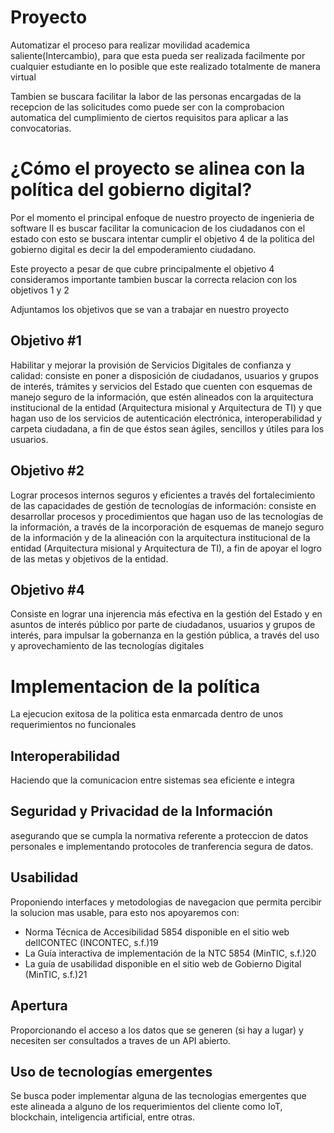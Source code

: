 # Proyecto

Automatizar el proceso para realizar movilidad academica saliente(Intercambio), para
que esta pueda ser realizada facilmente por cualquier estudiante en lo posible que este realizado
totalmente de manera virtual

Tambien se buscara facilitar la labor de las personas encargadas de la recepcion de las solicitudes
como puede ser con la comprobacion automatica del cumplimiento de ciertos requisitos para aplicar a 
las convocatorias.

# ¿Cómo el proyecto se alinea con la política del gobierno digital?



Por el momento el principal enfoque de nuestro proyecto de ingenieria de software II es buscar 
facilitar la comunicacion de los ciudadanos con el estado con esto se buscara intentar cumplir
el objetivo 4 de la politica del gobierno digital es decir la del empoderamiento ciudadano.

Este proyecto a pesar de que cubre principalmente el objetivo 4 consideramos importante tambien
buscar la correcta relacion con los objetivos 1 y 2

Adjuntamos los objetivos que se van a trabajar en nuestro proyecto

## Objetivo #1 

Habilitar y mejorar la provisión de Servicios Digitales de confianza y calidad: consiste
en poner a disposición de ciudadanos, usuarios y grupos de interés, trámites y servicios del
Estado que cuenten con esquemas de manejo seguro de la información, que estén alineados
con la arquitectura institucional de la entidad (Arquitectura misional y Arquitectura de TI) y
que hagan uso de los servicios de autenticación electrónica, interoperabilidad y carpeta
ciudadana, a fin de que éstos sean ágiles, sencillos y útiles para los usuarios.

## Objetivo #2 

Lograr procesos internos seguros y eficientes a través del fortalecimiento de las
capacidades de gestión de tecnologías de información: consiste en desarrollar procesos y
procedimientos que hagan uso de las tecnologías de la información, a través de la
incorporación de esquemas de manejo seguro de la información y de la alineación con la
arquitectura institucional de la entidad (Arquitectura misional y Arquitectura de TI), a fin de
apoyar el logro de las metas y objetivos de la entidad.


## Objetivo #4 

Consiste en lograr una injerencia más efectiva en la gestión del Estado y en asuntos de interés público
por parte de ciudadanos, usuarios y grupos de interés, para impulsar la gobernanza en la
gestión pública, a través del uso y aprovechamiento de las tecnologías digitales

# Implementacion de la política
La ejecucion exitosa de la politica esta enmarcada dentro de unos requerimientos no funcionales 
## Interoperabilidad
Haciendo que la comunicacion entre sistemas sea eficiente e integra
## Seguridad y Privacidad de la Información
asegurando que se cumpla la normativa referente a proteccion de datos personales e implementando protocoles de tranferencia segura de datos.
## Usabilidad
Proponiendo interfaces y metodologias de navegacion que permita percibir la solucion mas usable, para esto nos apoyaremos con:
* Norma Técnica de Accesibilidad 5854 disponible en el sitio web delICONTEC (INCONTEC, s.f.)19
* La Guía interactiva de implementación de la NTC 5854 (MinTIC, s.f.)20
* La guía de usabilidad disponible en el sitio web de Gobierno Digital (MinTIC, s.f.)21

## Apertura
Proporcionando el acceso a los datos que se generen (si hay a lugar) y necesiten ser consultados a traves de un API abierto.
## Uso de tecnologías emergentes
Se busca poder implementar alguna de las tecnologias emergentes que este alineada a alguno de los requerimientos del cliente como IoT, blockchain, inteligencia artificial, entre otras.
